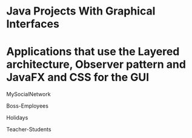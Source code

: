 # Java Projects With Graphical Interfaces

# Applications that use the Layered architecture, Observer pattern and JavaFX and CSS for the GUI

  MySocialNetwork

  

  Boss-Employees
  
  Holidays
  
 
  
  Teacher-Students
